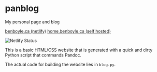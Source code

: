# panblog
My personal page and blog

[benboyle.ca (netlify)](https://benboyle.ca)
[home.benboyle.ca (self hosted)](https://home.benboyle.ca)

![Netlify Status](https://api.netlify.com/api/v1/badges/66f371fe-4657-4cc4-becc-067e9db681e5/deploy-status)

This is a basic HTML/CSS website that is generated with a quick and dirty Python script that commands Pandoc.

The actual code for building the website lies in `blog.py`.
